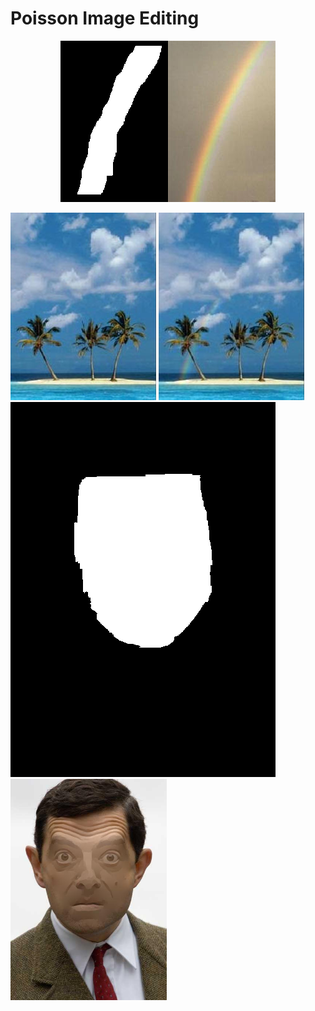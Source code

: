 # Poisson Image Editing
<p align="center">
  <img src="mask_2.bmp"><img src="source_2.jpg">
</p>
<img src="target_2.jpg">
<img src="blended.jpg">


<img src="https://github.com/phc260/PennX-Robotics-Vision-Intelligence-and-Machine-Learning/blob/master/Poisson-Image-Editing/mask_bean.bmp">
<img src="https://github.com/phc260/PennX-Robotics-Vision-Intelligence-and-Machine-Learning/blob/master/Poisson-Image-Editing/flattened.jpg" width="250"/>
